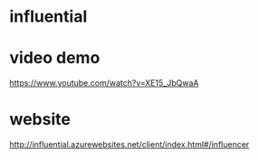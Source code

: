 # influential

# video demo

https://www.youtube.com/watch?v=XE15_JbQwaA
# website

http://influential.azurewebsites.net/client/index.html#/influencer
